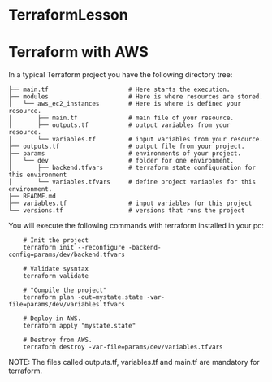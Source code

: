 # TerraformLesson

# Terraform with AWS

In a typical Terraform project you have the following directory tree:

```
├── main.tf                      # Here starts the execution.
├── modules                      # Here is where resources are stored.
│   └── aws_ec2_instances        # Here is where is defined your resource.
│       ├── main.tf              # main file of your resource.
│       ├── outputs.tf           # output variables from your resource.
│       └── variables.tf         # input variables from your resource.
├── outputs.tf                   # output file from your project.
├── params                       # environments of your project.
│   └── dev                      # folder for one environment.
│       ├── backend.tfvars       # terraform state configuration for this environment
│       └── variables.tfvars     # define project variables for this environment.
├── README.md
├── variables.tf                 # input variables for this project
└── versions.tf                  # versions that runs the project
```

You will execute the following commands with terraform installed in your pc:

```
    # Init the project
    terraform init --reconfigure -backend-config=params/dev/backend.tfvars

    # Validate sysntax
    terraform validate

    # "Compile the project"
    terraform plan -out=mystate.state -var-file=params/dev/variables.tfvars

    # Deploy in AWS.
    terraform apply "mystate.state"

    # Destroy from AWS.
    terraform destroy -var-file=params/dev/variables.tfvars
```

NOTE: The files called outputs.tf, variables.tf and main.tf are mandatory for terraform.